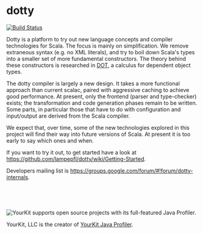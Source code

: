 dotty
=====

[![Build Status](https://travis-ci.org/lampepfl/dotty.png?branch=master)](https://travis-ci.org/lampepfl/dotty)

Dotty is a platform to try out new language concepts and compiler technologies for Scala. The focus is mainly on simplification. We remove extraneous syntax (e.g. no XML literals), and try to boil down Scala's types into a smaller set of more fundamental constructors. The theory behind these constructors is researched in [DOT](http://www.cs.uwm.edu/~boyland/fool2012/papers/fool2012_submission_3.pdf), a calculus for dependent object types. 

The dotty compiler is largely a new design. It takes a more functional approach than current scalac, paired with aggressive caching to achieve good performance. At present, only the frontend (parser and type-checker) exists; the transformation and code generation phases remain to be written. Some parts, in particular those that have to do with configuration and input/output are derived from the Scala compiler.

We expect that, over time, some of the new technologies explored in this project will find their way into future versions of Scala. At present it is too early to say which ones and when.

If you want to try it out, to get started have a look at https://github.com/lampepfl/dotty/wiki/Getting-Started.

Developers mailing list is https://groups.google.com/forum/#!forum/dotty-internals.


&nbsp;

&nbsp;

![YourKit](https://www.yourkit.com/images/yklogo.png) supports open source projects with its full-featured Java Profiler.

YourKit, LLC is the creator of [YourKit Java Profiler](https://www.yourkit.com/java/profiler/index.jsp).
